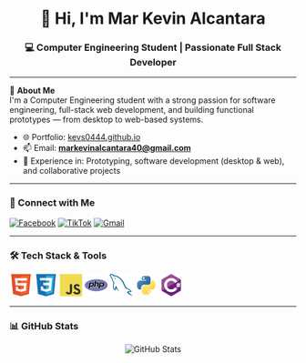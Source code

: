 <h1 align="center">👋 Hi, I'm Mar Kevin Alcantara</h1>
<h3 align="center">💻 Computer Engineering Student | Passionate Full Stack Developer</h3>

---

🎯 **About Me**  
I'm a Computer Engineering student with a strong passion for software engineering, full-stack web development, and building functional prototypes — from desktop to web-based systems.

- 🌐 Portfolio: [kevs0444.github.io](https://kevs0444.github.io)
- 📫 Email: **markevinalcantara40@gmail.com**
- 🔧 Experience in: Prototyping, software development (desktop & web), and collaborative projects

---

### 🤝 Connect with Me
<p align="left">
  <a href="https://www.facebook.com/KevinAlcantara04" target="_blank"><img src="https://img.shields.io/badge/Facebook-%231877F2.svg?&style=for-the-badge&logo=facebook&logoColor=white" alt="Facebook" /></a>
  <a href="https://www.tiktok.com/@kevscode.tech" target="_blank"><img src="https://img.shields.io/badge/TikTok-%23000000.svg?&style=for-the-badge&logo=tiktok&logoColor=white" alt="TikTok" /></a>
  <a href="mailto:markevinalcantara40@gmail.com"><img src="https://img.shields.io/badge/Gmail-D14836?style=for-the-badge&logo=gmail&logoColor=white" alt="Gmail" /></a>
</p>

---

### 🛠️ Tech Stack & Tools
<p align="left">
  <a href="https://www.w3schools.com/html/"><img src="https://raw.githubusercontent.com/devicons/devicon/master/icons/html5/html5-original.svg" alt="HTML" width="40" height="40"/></a>
  <a href="https://www.w3schools.com/css/"><img src="https://raw.githubusercontent.com/devicons/devicon/master/icons/css3/css3-original.svg" alt="CSS" width="40" height="40"/></a>
  <a href="https://developer.mozilla.org/en-US/docs/Web/JavaScript"><img src="https://raw.githubusercontent.com/devicons/devicon/master/icons/javascript/javascript-original.svg" alt="JavaScript" width="40" height="40"/></a>
  <a href="https://www.php.net"><img src="https://raw.githubusercontent.com/devicons/devicon/master/icons/php/php-original.svg" alt="PHP" width="40" height="40"/></a>
  <a href="https://www.mysql.com/"><img src="https://raw.githubusercontent.com/devicons/devicon/master/icons/mysql/mysql-original.svg" alt="MySQL" width="40" height="40"/></a>
  <a href="https://www.python.org"><img src="https://raw.githubusercontent.com/devicons/devicon/master/icons/python/python-original.svg" alt="Python" width="40" height="40"/></a>
  <a href="https://www.w3schools.com/cs/"><img src="https://raw.githubusercontent.com/devicons/devicon/master/icons/csharp/csharp-original.svg" alt="C#" width="40" height="40"/></a>
</p>

---

### 📊 GitHub Stats
<p align="center">
  <img src="https://github-readme-stats.vercel.app/api?username=kevs0444&show_icons=true&theme=tokyonight" alt="GitHub Stats" />
  <br>
</p>

